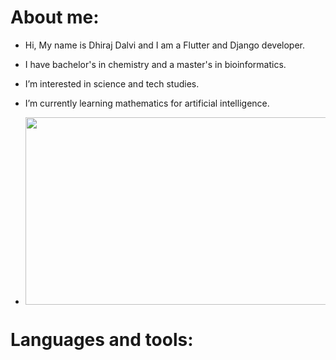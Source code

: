 # About me:
- Hi, My name is Dhiraj Dalvi and I am a Flutter and Django developer.
- I have bachelor's in chemistry and a master's in bioinformatics.
- I’m interested in science and tech studies.
- I’m currently learning mathematics for artificial intelligence.

- <div align="center">
  <img src="https://media.giphy.com/media/dWesBcTLavkZuG35MI/giphy.gif" width="600" height="300"/>
</div>

# Languages and tools:

<!---
dhirajdalvi79/dhirajdalvi79 is a ✨ special ✨ repository because its `README.md` (this file) appears on your GitHub profile.
You can click the Preview link to take a look at your changes.
--->
